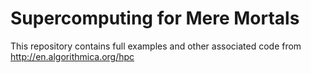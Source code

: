 # Supercomputing for Mere Mortals

This repository contains full examples and other associated code from http://en.algorithmica.org/hpc

